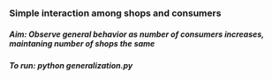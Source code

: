 ### Simple interaction among shops and consumers

##### Aim: Observe general behavior as number of consumers increases, maintaning number of shops the same

##### To run: python generalization.py